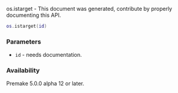 os.istarget - This document was generated, contribute by properly documenting this API.

```lua
os.istarget(id)
```

### Parameters ###

* `id` - needs documentation.

### Availability ###

Premake 5.0.0 alpha 12 or later.

